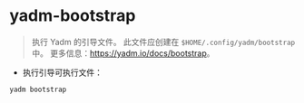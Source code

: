 # yadm-bootstrap

> 执行 Yadm 的引导文件。
> 此文件应创建在 `$HOME/.config/yadm/bootstrap` 中。
> 更多信息：<https://yadm.io/docs/bootstrap>。

- 执行引导可执行文件：

`yadm bootstrap`